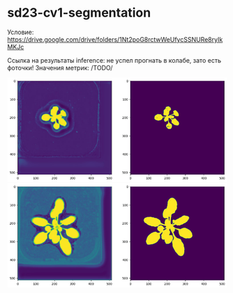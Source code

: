 # sd23-cv1-segmentation
Условие: https://drive.google.com/drive/folders/1Nt2poG8rctwWeUfycSSNURe8ryIkMKJc


Ссылка на результаты inference: не успел прогнать в колабе, зато есть фоточки!
Значения метрик: /TODO/

![img.png](img.png)
![img_1.png](img_1.png)